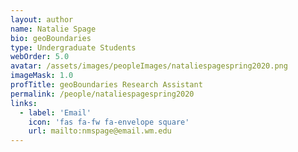 ```yaml
---
layout: author
name: Natalie Spage
bio: geoBoundaries
type: Undergraduate Students
webOrder: 5.0
avatar: /assets/images/peopleImages/nataliespagespring2020.png
imageMask: 1.0
profTitle: geoBoundaries Research Assistant
permalink: /people/nataliespagespring2020
links:
  - label: 'Email'
    icon: 'fas fa-fw fa-envelope square'
    url: mailto:nmspage@email.wm.edu
---
```

